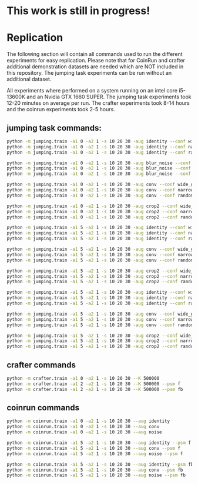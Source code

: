 # This work is still in progress!


# Replication
The following section will contain all commands used to run the different experiments for easy replication. Please note 
that for CoinRun and crafter additional demonstration datasets are needed which are NOT included
in this repository. The jumping task experiments can be run without an additional dataset.

All experiments where performed on a system running on an intel core i5-13600K and an Nvidia GTX 1660 SUPER.
The jumping task experiments took 12-20 minutes on average per run. The crafter experiments took 8-14 hours 
and the coinrun experiments took 2-5 hours. 

## jumping task commands:
```bash
python -m jumping.train -a1 0 -a2 1 -s 10 20 30 -aug identity --conf wide_grid -K 5000
python -m jumping.train -a1 0 -a2 1 -s 10 20 30 -aug identity --conf narrow_grid -K 5000
python -m jumping.train -a1 0 -a2 1 -s 10 20 30 -aug identity --conf random_grid -K 5000

python -m jumping.train -a1 0 -a2 1 -s 10 20 30 -aug blur_noise --conf wide_grid -K 5000
python -m jumping.train -a1 0 -a2 1 -s 10 20 30 -aug blur_noise --conf narrow_grid -K 5000
python -m jumping.train -a1 0 -a2 1 -s 10 20 30 -aug blur_noise --conf random_grid -K 5000

python -m jumping.train -a1 0 -a2 1 -s 10 20 30 -aug conv --conf wide_grid -K 8000
python -m jumping.train -a1 0 -a2 1 -s 10 20 30 -aug conv --conf narrow_grid -K 8000
python -m jumping.train -a1 0 -a2 1 -s 10 20 30 -aug conv --conf random_grid -K 8000

python -m jumping.train -a1 0 -a2 1 -s 10 20 30 -aug crop2 --conf wide_grid -K 8000
python -m jumping.train -a1 0 -a2 1 -s 10 20 30 -aug crop2 --conf narrow_grid -K 8000
python -m jumping.train -a1 0 -a2 1 -s 10 20 30 -aug crop2 --conf random_grid -K 8000

python -m jumping.train -a1 5 -a2 1 -s 10 20 30 -aug identity --conf wide_grid   -psm f -K 10000
python -m jumping.train -a1 5 -a2 1 -s 10 20 30 -aug identity --conf narrow_grid -psm f -K 10000
python -m jumping.train -a1 5 -a2 1 -s 10 20 30 -aug identity --conf random_grid -psm f -K 10000

python -m jumping.train -a1 5 -a2 1 -s 10 20 30 -aug conv --conf wide_grid   -psm f -K 10000
python -m jumping.train -a1 5 -a2 1 -s 10 20 30 -aug conv --conf narrow_grid -psm f -K 10000
python -m jumping.train -a1 5 -a2 1 -s 10 20 30 -aug conv --conf random_grid -psm f -K 10000

python -m jumping.train -a1 5 -a2 1 -s 10 20 30 -aug crop2 --conf wide_grid   -psm f -K 10000
python -m jumping.train -a1 5 -a2 1 -s 10 20 30 -aug crop2 --conf narrow_grid -psm f -K 10000
python -m jumping.train -a1 5 -a2 1 -s 10 20 30 -aug crop2 --conf random_grid -psm f -K 10000

python -m jumping.train -a1 5 -a2 1 -s 10 20 30 -aug identity --conf wide_grid   -psm fb -K 10000
python -m jumping.train -a1 5 -a2 1 -s 10 20 30 -aug identity --conf narrow_grid -psm fb -K 10000
python -m jumping.train -a1 5 -a2 1 -s 10 20 30 -aug identity --conf random_grid -psm fb -K 10000

python -m jumping.train -a1 5 -a2 1 -s 10 20 30 -aug conv --conf wide_grid   -psm fb -K 10000
python -m jumping.train -a1 5 -a2 1 -s 10 20 30 -aug conv --conf narrow_grid -psm fb -K 10000
python -m jumping.train -a1 5 -a2 1 -s 10 20 30 -aug conv --conf random_grid -psm fb -K 10000

python -m jumping.train -a1 5 -a2 1 -s 10 20 30 -aug crop2 --conf wide_grid   -psm fb -K 10000
python -m jumping.train -a1 5 -a2 1 -s 10 20 30 -aug crop2 --conf narrow_grid -psm fb -K 10000
python -m jumping.train -a1 5 -a2 1 -s 10 20 30 -aug crop2 --conf random_grid -psm fb -K 10000

```

## crafter commands
```bash
python -m crafter.train -a1 0 -a2 1 -s 10 20 30 --K 500000 
python -m crafter.train -a1 2 -a2 1 -s 10 20 30 --K 500000 --psm f
python -m crafter.train -a1 2 -a2 1 -s 10 20 30 --K 500000 --psm fb
```

## coinrun commands
```bash
python -m coinrun.train -a1 0 -a2 1 -s 10 20 30 --aug identity
python -m coinrun.train -a1 0 -a2 1 -s 10 20 30 --aug conv
python -m coinrun.train -a1 0 -a2 1 -s 10 20 30 --aug noise

python -m coinrun.train -a1 5 -a2 1 -s 10 20 30 --aug identity --psm f
python -m coinrun.train -a1 5 -a2 1 -s 10 20 30 --aug conv --psm f
python -m coinrun.train -a1 5 -a2 1 -s 10 20 30 --aug noise --psm f

python -m coinrun.train -a1 5 -a2 1 -s 10 20 30 --aug identity --psm fb
python -m coinrun.train -a1 5 -a2 1 -s 10 20 30 --aug conv --psm fb
python -m coinrun.train -a1 5 -a2 1 -s 10 20 30 --aug noise --psm fb
```
